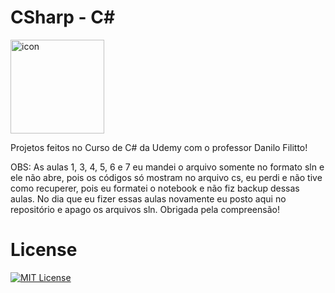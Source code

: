 # CSharp - C#

<div style="display: flex; align-items: flex-start;"><img src="https://techstack-generator.vercel.app/csharp-icon.svg" alt="icon" align="left" width="150" /></div>

Projetos feitos no Curso de C# da Udemy com o professor Danilo Filitto! 

OBS: As aulas 1, 3, 4, 5, 6 e 7 eu mandei o arquivo somente no formato sln e ele não abre, pois os códigos só mostram no arquivo cs, eu perdi e não tive como recuperer, pois eu formatei o notebook e não fiz backup dessas aulas. No  dia que eu fizer essas aulas novamente eu posto aqui no repositório e apago os arquivos sln. Obrigada pela compreensão!

# License

[![MIT License](https://img.shields.io/badge/License-MIT-green.svg)](./LICENSE)
